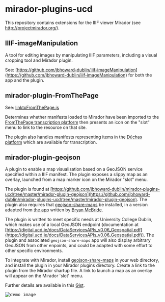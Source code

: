 # mirador-plugins-ucd

This repository contains extensions for the IIIF viewer Mirador (see http://projectmirador.org/).

## IIIF-imageManipulation

A tool for editing images by manipulating IIIF parameters, including a visual cropping tool and Mirador plugin.

See: [https://github.com/jbhoward-dublin/iiif-imageManipulation](https://github.com/jbhoward-dublin/iiif-imageManipulation) for both the app and the plugin.

## mirador-plugin-FromThePage 

See: [linktoFromThePage.js](https://github.com/jbhoward-dublin/mirador-plugins-ucd/tree/master/mirador-plugin-FromThePage)

Determines whether manifests loaded to Mirador have been imported to the [FromThePage transcription platform](http://fromthepage.com/) then presents an icon on the "slot" menu to link to the resource on that site.

The plugin also handles manifests representing items in the [Dúchas platform](http://www.duchas.ie/) which are available for transcription.

## mirador-plugin-geojson

A plugin to enable a map visualisation based on a GeoJSON service specified within a IIIF manifest. The plugin exposes a slippy map as an overlay, launched from a map marker icon on the Mirador "slot" menu. 

The plugin is found at [https://github.com/jbhoward-dublin/mirador-plugins-ucd/tree/master/mirador-plugin-geojson](https://github.com/jbhoward-dublin/mirador-plugins-ucd/tree/master/mirador-plugin-geojson). The plugin also requires that [geojson-share-maps](https://github.com/jbhoward-dublin/geojson-share-maps) be installed, in a version adapted from [the app](https://github.com/bmcbride/geojson-share-maps) written by [Bryan McBride](https://github.com/bmcbride). 

The plugin is written to meet specific needs at University College Dublin, which makes use of a local GeoJSON endpoint (documentation at [https://digital.ucd.ie/docs/DataServicesAPIs_v0.06_Geospatial.pdf](https://digital.ucd.ie/docs/DataServicesAPIs_v0.06_Geospatial.pdf)). The plugin and associated `geojson-share-maps` app will also display arbitrary GeoJSON from other enpoints, and could be adapted with some effort to other specific environments.

To integrate with Mirador, install [geojson-share-maps](https://github.com/jbhoward-dublin/geojson-share-maps) in your web directory, and install the plugin in your Mirador plugins directory. Create a link to the plugin from the Mirador shartup file. A link to launch a map as an overlay will appear on the Mirador 'slot' menu.

Further details are available in this [Gist](https://gist.github.com/ucddigital/1ca55a7d5b7656d9fa717ef4d473490a).

<kbd>
<img alt="demo image" src="https://github.com/jbhoward-dublin/mirador-plugins-ucd/raw/master/img/2017-07-02_Mirador_GeoJSON_demo_02.gif"></img>
</kbd>

